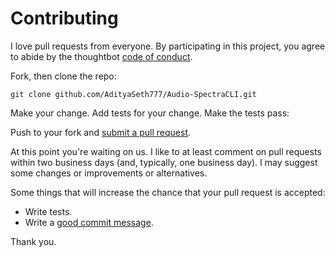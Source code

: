 # Contributing

I love pull requests from everyone. By participating in this project, you
agree to abide by the thoughtbot [code of conduct].

[code of conduct]: https://github.com/AdityaSeth777/Audio-SpectraCLI/blob/main/CODE_OF_CONDUCT.md

Fork, then clone the repo:

    git clone github.com/AdityaSeth777/Audio-SpectraCLI.git

Make your change. Add tests for your change. Make the tests pass:

Push to your fork and [submit a pull request][pr].

[pr]: https://github.com/AdityaSeth777/Audio-SpectraCLI/compare/

At this point you're waiting on us. I like to at least comment on pull requests
within two business days (and, typically, one business day). I may suggest
some changes or improvements or alternatives.

Some things that will increase the chance that your pull request is accepted:

- Write tests.
- Write a [good commit message][commit].

[commit]: http://tbaggery.com/2008/04/19/a-note-about-git-commit-messages.html

Thank you.
